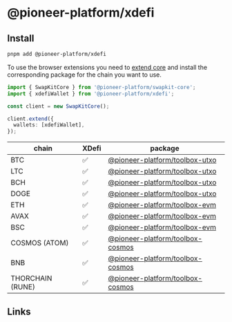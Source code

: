 # @pioneer-platform/xdefi

## Install

```bash
pnpm add @pioneer-platform/xdefi
```

To use the browser extensions you need to [extend core](packages/swapkit/swapkit-core#swapkitcore-api) and install the corresponding package for the chain you want to use.

```ts
import { SwapKitCore } from '@pioneer-platform/swapkit-core';
import { xdefiWallet } from '@pioneer-platform/xdefi';

const client = new SwapKitCore();

client.extend({
  wallets: [xdefiWallet],
});
```

| chain            | XDefi | package                                                                          |
| ---------------- | ----- | -------------------------------------------------------------------------------- |
| BTC              | ✅    | [@pioneer-platform/toolbox-utxo](../toolboxes/toolbox-utxo/README.md)                          |
| LTC              | ✅    | [@pioneer-platform/toolbox-utxo](../toolboxes/toolbox-utxo/README.md)                          |
| BCH              | ✅    | [@pioneer-platform/toolbox-utxo](../toolboxes/toolbox-utxo/README.md)                          |
| DOGE             | ✅    | [@pioneer-platform/toolbox-utxo](../toolboxes/toolbox-utxo/README.md)                          |
| ETH              | ✅    | [@pioneer-platform/toolbox-evm](../toolboxes/toolbox-evm/README.md)                            |
| AVAX             | ✅    | [@pioneer-platform/toolbox-evm](../toolboxes/toolbox-evm/README.md)                            |
| BSC              | ✅    | [@pioneer-platform/toolbox-evm](../toolboxes/toolbox-evm/README.md)                            |
| COSMOS (ATOM)    | ✅    | [@pioneer-platform/toolbox-cosmos](../toolboxes/toolbox-cosmos/README.md)                      |
| BNB              | ✅    | [@pioneer-platform/toolbox-cosmos](../toolboxes/toolbox-cosmos/README.md)                      |
| THORCHAIN (RUNE) | ✅    | [@pioneer-platform/toolbox-cosmos](../toolboxes/toolbox-cosmos/README.md) |

## Links
